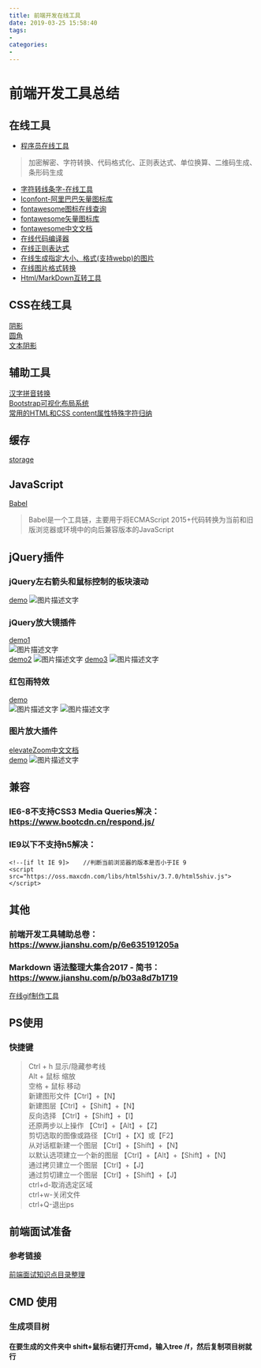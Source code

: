 ```yaml
---
title: 前端开发在线工具
date: 2019-03-25 15:58:40
tags: 
- 
categories: 
- 
---
```



<!-- more -->
# 前端开发工具总结

## 在线工具
* [程序员在线工具](http://www.ofmonkey.com/)
> 加密解密、字符转换、代码格式化、正则表达式、单位换算、二维码生成、条形码生成		

* [字符转线条字-在线工具](http://www.bejson.com/convert/str2img/)  
* [Iconfont-阿里巴巴矢量图标库](https://www.iconfont.cn/)	
* [fontawesome图标在线查询](http://www.bejson.com/ui/fontawesome/)	
* [fontawesome矢量图标库](https://fontawesome.com/icons?from=io)	
* [fontawesome中文文档](http://www.fontawesome.com.cn/)	
* [在线代码编译器](http://www.bejson.com/pages/cooleditor/)	
* [在线正则表达式](http://tool.chinaz.com/tools/regexgenerate/)	
* [在线生成指定大小、格式(支持webp)的图片](http://www.bejson.com/ui/imagehandler/)	
* [在线图片格式转换](http://www.bejson.com/convert/picture_format/)	
* [Html/MarkDown互转工具](http://www.bejson.com/convert/html2markdown/)	

## CSS在线工具
[阴影](https://testdrive-archive.azurewebsites.net/Graphics/hands-on-css3/hands-on_box-shadow.htm)	
[圆角](https://testdrive-archive.azurewebsites.net/Graphics/hands-on-css3/hands-on_box-shadow.htm)	
[文本阴影](https://testdrive-archive.azurewebsites.net/Graphics/hands-on-css3/hands-on_box-shadow.htm)	

## 辅助工具
[汉字拼音转换](https://www.npmjs.com/package/pinyin)	
[Bootstrap可视化布局系统](http://www.bootcss.com/p/layoutit/)	
[常用的HTML和CSS content属性特殊字符归纳](https://blog.csdn.net/zx562602419/article/details/81020342)	
## 缓存	
[storage](https://github.com/ustbhuangyi/storage)	

## JavaScript
[Babel](https://babeljs.io/docs/en/)	
>Babel是一个工具链，主要用于将ECMAScript 2015+代码转换为当前和旧版浏览器或环境中的向后兼容版本的JavaScript		

## jQuery插件
### jQuery左右箭头和鼠标控制的板块滚动
[demo](http://www.jq22.com/demo/jQuery-hk-150407214616/)
![图片描述文字](leftrightMove.png)

### jQuery放大镜插件  		
[demo1](http://www.jq22.com/demo/demo2jQzoom-141021091548/)   		
![图片描述文字](fangdajing.png)   
[demo2](http://www.jq22.com/demo/jQuery-Zoom20160322/)
![图片描述文字](fangdajing2.png)
[demo3](http://www.jq22.com/demo/jQueryJpg201708110048/)
![图片描述文字](fangdajing3.png)
### 红包雨特效		
[demo](http://www.jq22.com/demo/jqueryhby201811150953/)		
![图片描述文字](hongbao1.png)
![图片描述文字](hongbao.png)
### 图片放大插件		
[elevateZoom中文文档](https://www.myfreax.com/elevatezoom-image-zoom/)  
[demo](https://demo.demohuo.top/jquery/5/521/demo/)
![图片描述文字](imgsuofang.png)
## 兼容
### IE6-8不支持CSS3 Media Queries解决：https://www.bootcdn.cn/respond.js/
### IE9以下不支持h5解决：
``` 
<!--[if lt IE 9]>    //判断当前浏览器的版本是否小于IE 9
<script src="https://oss.maxcdn.com/libs/html5shiv/3.7.0/html5shiv.js"></script>
```

## 其他
### 前端开发工具辅助总卷：https://www.jianshu.com/p/6e635191205a
### Markdown 语法整理大集合2017 - 简书：https://www.jianshu.com/p/b03a8d7b1719

[在线gif制作工具](http://www.matools.com/gif)


## PS使用
### 快捷键
> Ctrl + h 显示/隐藏参考线     
> Alt + 鼠标 缩放     
> 空格 + 鼠标 移动        
> 新建图形文件【Ctrl】+【N】     
> 新建图层【Ctrl】+【Shift】+【N】      
> 反向选择 【Ctrl】+【Shift】+【I】     
> 还原两步以上操作 【Ctrl】+【Alt】+【Z】     
> 剪切选取的图像或路径 【Ctrl】+【X】或【F2】      
> 从对话框新建一个图层 【Ctrl】+【Shift】+【N】     
> 以默认选项建立一个新的图层 【Ctrl】+【Alt】+【Shift】+【N】      
> 通过拷贝建立一个图层 【Ctrl】+【J】     
> 通过剪切建立一个图层 【Ctrl】+【Shift】+【J】     
> ctrl+d-取消选定区域     
> ctrl+w-关闭文件     
> ctrl+Q-退出ps     
## 前端面试准备
### 参考链接
[前端面试知识点目录整理](https://mp.weixin.qq.com/s/8rbp-f1j8kz8XDxpAiSLvA?tdsourcetag=s_pcqq_aiomsg)

## CMD 使用
### 生成项目树
#### 在要生成的文件夹中 shift+鼠标右键打开cmd，输入tree /f，然后复制项目树就行